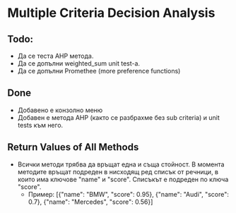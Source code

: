 ﻿# Multiple Criteria Decision Analysis

## Todo:

* Да се теста AHP метода.
* Да се допълни weighted_sum unit test-a.
* Да се допълни Promethee (more preference functions)


## Done 

* Добавено е конзолно меню
* Добавен е метода AHP (както се разбрахме без sub criteria) и unit tests към него.
  



## Return Values of All Methods

* Всички методи трябва да връщат една и съща стойност. В момента методите връщат подреден в нисходящ ред списък от речници, в които има ключове "name" и "score". Списъкът е подреден по ключа "score".
  * Пример: [{"name": "BMW", "score": 0.95}, {"name": "Audi", "score": 0.7}, {"name": "Mercedes", "score": 0.56}]

